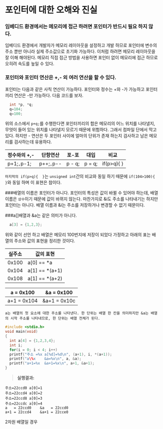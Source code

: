 # 포인터에 대한 오해와 진실
### 임베디드 환경에서는 메모리에 접근 하려면 포인터가 반드시 필요 하지 않다.
임베디드 환경에서 개발자가 메모리 레이아웃을 설정하고 개발 하므로 포인터에 변수의 주소 뿐만
아니라 실제 주소값으로 초기화 가능하다. 이처럼 하려면 메모리 레이아웃을 잘 이해 해야된다.
메모리 직접 접근 방법을 사용하면 포인터 없이 메모리에 접근 하므로 오히려 속도를 높일 수 있다.

### 포인터와 포인터 연산은 +,- 외 여러 연산을 할 수 있다.
포인터는 다음과 같은 사칙 연산이 가능하다. 포인터와 정수는 +와 -가 가능하고 포인터 끼리 연산은 -만 가능하다.
다음 코드를 보자.
```C
  int *p, *q;
  q=104;
  q=100;

```
위의 소스에서  `p+q;`를 수행한다면 포인터끼리의 합은 메모리의 어느 위치를 나타낼지, 무엇이 들어 있는 위치를
나타낼지 모르기 때문에 위험하다. 그래서 컴파일 단에서 막고 있다. 하지만 - 연산은 두 포인터 사이에 얼마의 단위가
존재 하는지 검사하고 남은 메모리를 검사하는데 유용하다.

  정수와의 +,-  |    단항연산      | 포-포         | 대입          |          비교 |
   ------------ |    ------------- | ------------- | ------------- | ------------- |
   p+1;`,`p-1;  |     p++;`,`p--   | p - q;        | p = q;        | if(p>q){  }   |

`마지막의 if(p>q){  }`는 `unsigned int`간의 비교와 동일 하기 때문에 `if(104>100){  }`와 동일 하며 이 표현은 참이다.

###배열의 이름은 포인터가 아니다.
포인터의 특성은 값이 바뀔 수 있어야 하는데, 배열 이름은 `상수`이기 때문에 값이 바뀌지 않는다. 마찬가지로 &i도 주소를 나타내기는
하지만 포인터는 아니다. 배열 이름과 &i는 주소를 저장하거나 변경할 수 없기 때문이다.

###a[]배열과 &a는 같은 의미가 아니다.
```C
  a[3] = {1,2,3};
```
위와 같이 선언 하고 배열은 메모리 100번지에 저장이 되었다 가정하고 아래의 표는 배열의 주소와 값의 표현을 정리한 것이다.

실주소       | 값의 표현
------------ | -------------
0x100        | a[0] == *a
0x104        | a[1] == *(a+1)
0x108        | a[1] == *(a+2)

a = 0x100    | &a = 0x100
------------ | -------------
a+1 = 0x104  | &a+1 = 0x10c
  
`a는 배열의 첫 요소에 대한 주소를 나타낸다. 한 단위는 배열 한 칸을 의미하지만 &a는 배열의 시작 주소를 나타내므로, 한 단위는
배열 전체가 된다.`

```C
#include <stdio.h>
void main(void)
{
  int a[4] = {1,2,3,4};
  int i;
  for(i = 0; i < 4; i++)
  printf("주소 =%x a[%d]=%d\n", (a+1), i, *(a+1));
  printf("a\%x    &a=%x\n", a, &a);
  printf("a+1=%x  &a+1=%x\n", a+1, &a+1);
}

```
>**실행결과:**
```
주소=22ccd0 a[0]=1
주소=22ccd4 a[0]=2
주소=22ccd8 a[0]=3
주소=22ccdc a[0]=4
a   = 22ccd0    &a   = 22ccd0
a+1 = 22ccd4    &a+1 = 22cce0
```

2차원 배열일 경우
